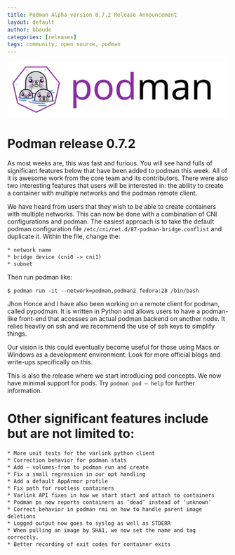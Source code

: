 ```yaml
---
title: Podman Alpha version 0.7.2 Release Announcement
layout: default
author: bbaude
categories: [releases]
tags: community, open source, podman
---
```


![podman logo](../images/podman.svg)

# Podman release 0.7.2
As most weeks are, this was fast and furious. You will see hand fulls of significant features below that have been added to podman this week. All of it is awesome work from the core team and its contributors. There were also two interesting features that users will be interested in: the ability to create a container with multiple networks and the podman remote client.

<!--readmore-->
We have heard from users that they wish to be able to create containers with multiple networks. This can now be done with a combination of CNI configurations and podman. The easiest approach is to take the default podman configuration file `/etc/cni/net.d/87-podman-bridge.conflist` and duplicate it. Within the file, change the:

    * network name
    * bridge device (cni0 -> cni1)
    * subnet

Then run podman like:
```
$ podman run -it --network=podman,podman2 fedora:28 /bin/bash
```
Jhon Honce and I have also been working on a remote client for podman, called pypodman. It is written in Python and allows users to have a podman-like front-end that accesses an actual podman backend on another node. It relies heavily on ssh and we recommend the use of ssh keys to simplify things.

Our vision is this could eventually become useful for those using Macs or Windows as a development environment. Look for more official blogs and write-ups specifically on this.

This is also the release where we start introducing pod concepts. We now have minimal support for pods. Try `podman pod — help` for further information.

# Other significant features include but are not limited to:

    * More unit tests for the varlink python client
    * Correction behavior for podman stats
    * Add — volumes-from to podman run and create
    * Fix a small regression in our opt handling
    * Add a default AppArmor profile
    * Fix path for rootless containers
    * Varlink API fixes in how we start start and attach to containers
    * Podman ps now reports containers as ‘dead’ instead of ‘unknown’
    * Correct behavior in podman rmi on how to handle parent image deletions
    * Logged output now goes to syslog as well as STDERR
    * When pulling an image by SHA1, we now set the name and tag correctly.
    * Better recording of exit codes for container exits

